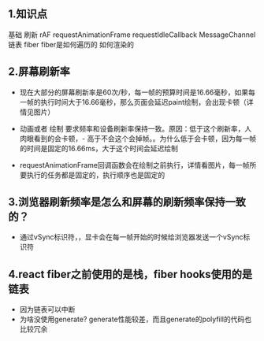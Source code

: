 ## 1.知识点

基础 刷新 rAF requestAnimationFrame requestIdleCallback MessageChannel 链表 fiber fiber是如何遍历的 如何渲染的

## 2.屏幕刷新率
- 现在大部分的屏幕刷新率是60次/秒，每一帧的预算时间是16.66毫秒，如果每一帧的执行时间大于16.66毫秒，那么页面会延迟paint绘制，会出现卡顿（详情见图片）
- 动画或者 绘制 要求频率和设备刷新率保持一致。原因：低于这个刷新率，人肉眼看到的会卡顿，- 高于不会这个会掉帧。。为什么低于会卡顿，因为每一帧的时间是固定的16.66ms，大于这个时间会延迟绘制

- requestAnimationFrame回调函数会在绘制之前执行，详情看图片，每一帧所要执行的任务都是固定的，执行顺序也是固定的

## 3.浏览器刷新频率是怎么和屏幕的刷新频率保持一致的？
- 通过vSync标识符，，显卡会在每一帧开始的时候给浏览器发送一个vSync标识符

## 4.react fiber之前使用的是栈，fiber hooks使用的是链表
- 因为链表可以中断
- 为啥没使用generate? generate性能较差，而且generate的polyfill的代码也比较冗余